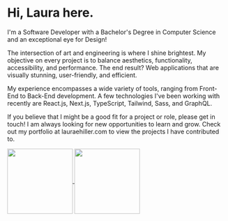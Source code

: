 # Hi, Laura here.

I'm a Software Developer with a Bachelor's Degree in Computer Science and an exceptional eye for Design!

The intersection of art and engineering is where I shine brightest. My objective on every project is to balance aesthetics, functionality, accessibility, and performance. The end result? Web applications that are visually stunning, user-friendly, and efficient.

My experience encompasses a wide variety of tools, ranging from Front-End to Back-End development. A few technologies I've been working with recently are React.js, Next.js, TypeScript, Tailwind, Sass, and GraphQL.

If you believe that I might be a good fit for a project or role, please get in touch! I am always looking for new opportunities to learn and grow. Check out my portfolio at lauraehiller.com to view the projects I have contributed to.

<a href="https://github.com/anuraghazra/github-readme-stats">
  <img height="150" align="center" src="https://github-readme-stats.vercel.app/api?username=lauraehiller&count_private=true&custom_title=Stats&hide=stars,contribs" />
</a>
<a href="https://github.com/anuraghazra/anuraghazra.github.io">
  <img height="150" align="center" src="https://github-readme-stats.vercel.app/api/top-langs/?username=lauraehiller&layout=compact&custom_title=ToolBox" />
</a>
